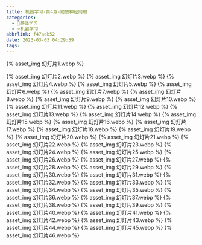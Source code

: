 ```yaml
---
title: 机器学习-第4章-前馈神经网络
categories:
  - 🌙基础学习
  - ⭐机器学习
abbrlink: f47adb52
date: 2023-03-03 04:29:59
tags:
---
```


{% asset_img 幻灯片1.webp %}

<!--more-->

{% asset_img 幻灯片2.webp %}
{% asset_img 幻灯片3.webp %}
{% asset_img 幻灯片4.webp %}
{% asset_img 幻灯片5.webp %}
{% asset_img 幻灯片6.webp %}
{% asset_img 幻灯片7.webp %}
{% asset_img 幻灯片8.webp %}
{% asset_img 幻灯片9.webp %}
{% asset_img 幻灯片10.webp %}
{% asset_img 幻灯片11.webp %}
{% asset_img 幻灯片12.webp %}
{% asset_img 幻灯片13.webp %}
{% asset_img 幻灯片14.webp %}
{% asset_img 幻灯片15.webp %}
{% asset_img 幻灯片16.webp %}
{% asset_img 幻灯片17.webp %}
{% asset_img 幻灯片18.webp %}
{% asset_img 幻灯片19.webp %}
{% asset_img 幻灯片20.webp %}
{% asset_img 幻灯片21.webp %}
{% asset_img 幻灯片22.webp %}
{% asset_img 幻灯片23.webp %}
{% asset_img 幻灯片24.webp %}
{% asset_img 幻灯片25.webp %}
{% asset_img 幻灯片26.webp %}
{% asset_img 幻灯片27.webp %}
{% asset_img 幻灯片28.webp %}
{% asset_img 幻灯片29.webp %}
{% asset_img 幻灯片30.webp %}
{% asset_img 幻灯片31.webp %}
{% asset_img 幻灯片32.webp %}
{% asset_img 幻灯片33.webp %}
{% asset_img 幻灯片34.webp %}
{% asset_img 幻灯片35.webp %}
{% asset_img 幻灯片36.webp %}
{% asset_img 幻灯片37.webp %}
{% asset_img 幻灯片38.webp %}
{% asset_img 幻灯片39.webp %}
{% asset_img 幻灯片40.webp %}
{% asset_img 幻灯片41.webp %}
{% asset_img 幻灯片42.webp %}
{% asset_img 幻灯片43.webp %}
{% asset_img 幻灯片44.webp %}
{% asset_img 幻灯片45.webp %}
{% asset_img 幻灯片46.webp %}
